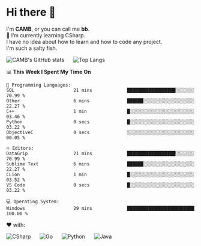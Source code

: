 # Hi there 👋
<!--
**CAMB-dev/CAMB-dev** is a ✨ _special_ ✨ repository because its `README.md` (this file) appears on your GitHub profile.

Here are some ideas to get you started:

- 🔭 I’m currently working on ...
- 🌱 I’m currently learning ...
- 👯 I’m looking to collaborate on ...
- 🤔 I’m looking for help with ...
- 💬 Ask me about ...
- 📫 How to reach me: ...
- 😄 Pronouns: ...
- ⚡ Fun fact: ...
-->
 I'm **CAMB**, or you can call me **bb**.  
 🌱 I’m currently learning CSharp.  
 I have no idea about how to learn and how to code any project.  
 I'm such a salty fish.
 
 
![CAMB's GitHub stats](https://github-readme-stats.vercel.app/api?username=CAMB-dev&show_icons=true&theme=tokyonight)
&nbsp;&nbsp;&nbsp;&nbsp;
![Top Langs](https://github-readme-stats.vercel.app/api/top-langs/?username=CAMB-dev&langs_count=5&theme=tokyonight)


<!--START_SECTION:waka-->
📊 **This Week I Spent My Time On** 

```text
💬 Programming Languages: 
SQL                      21 mins             ██████████████████░░░░░░░   70.99 % 
Other                    6 mins              ██████░░░░░░░░░░░░░░░░░░░   22.27 % 
C++                      1 min               █░░░░░░░░░░░░░░░░░░░░░░░░   03.46 % 
Python                   0 secs              █░░░░░░░░░░░░░░░░░░░░░░░░   03.22 % 
ObjectiveC               0 secs              ░░░░░░░░░░░░░░░░░░░░░░░░░   00.05 % 

🔥 Editors: 
DataGrip                 21 mins             ██████████████████░░░░░░░   70.99 % 
Sublime Text             6 mins              ██████░░░░░░░░░░░░░░░░░░░   22.27 % 
CLion                    1 min               █░░░░░░░░░░░░░░░░░░░░░░░░   03.52 % 
VS Code                  0 secs              █░░░░░░░░░░░░░░░░░░░░░░░░   03.22 % 

💻 Operating System: 
Windows                  29 mins             █████████████████████████   100.00 % 
```


<!--END_SECTION:waka-->


❤ with:

![CSharp](https://img.shields.io/badge/CSharp-%23512BD4?style=for-the-badge&logo=.net)
&nbsp;&nbsp;&nbsp;&nbsp;
![Go](https://img.shields.io/badge/Go-000000?style=for-the-badge&logo=go)
&nbsp;&nbsp;&nbsp;&nbsp;
![Python](https://img.shields.io/badge/Python-000000?style=for-the-badge&logo=python)
&nbsp;&nbsp;&nbsp;&nbsp;
![Java](https://img.shields.io/badge/Java-964B00?style=for-the-badge&logo=openjdk)
